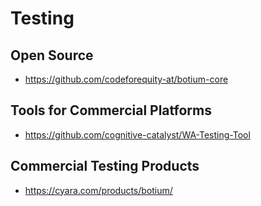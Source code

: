 # Testing

## Open Source
- https://github.com/codeforequity-at/botium-core

## Tools for Commercial Platforms
- https://github.com/cognitive-catalyst/WA-Testing-Tool

## Commercial Testing Products
- https://cyara.com/products/botium/



